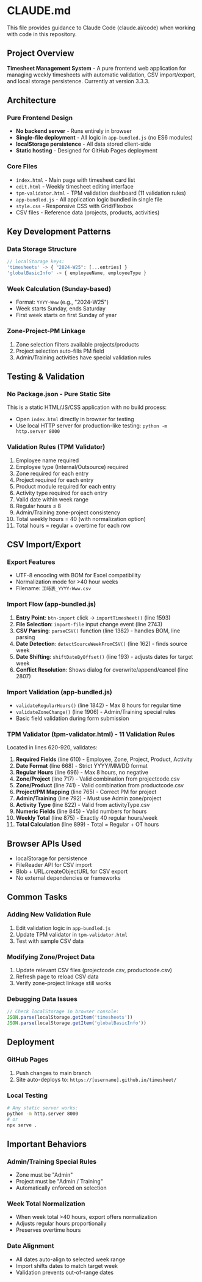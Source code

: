 # CLAUDE.md

This file provides guidance to Claude Code (claude.ai/code) when working with code in this repository.

## Project Overview

**Timesheet Management System** - A pure frontend web application for managing weekly timesheets with automatic validation, CSV import/export, and local storage persistence. Currently at version 3.3.3.

## Architecture

### Pure Frontend Design
- **No backend server** - Runs entirely in browser
- **Single-file deployment** - All logic in `app-bundled.js` (no ES6 modules)
- **localStorage persistence** - All data stored client-side
- **Static hosting** - Designed for GitHub Pages deployment

### Core Files
- `index.html` - Main page with timesheet card list
- `edit.html` - Weekly timesheet editing interface
- `tpm-validator.html` - TPM validation dashboard (11 validation rules)
- `app-bundled.js` - All application logic bundled in single file
- `style.css` - Responsive CSS with Grid/Flexbox
- CSV files - Reference data (projects, products, activities)

## Key Development Patterns

### Data Storage Structure
```javascript
// localStorage keys:
'timesheets' -> { "2024-W25": [...entries] }
'globalBasicInfo' -> { employeeName, employeeType }
```

### Week Calculation (Sunday-based)
- Format: `YYYY-Www` (e.g., "2024-W25")
- Week starts Sunday, ends Saturday
- First week starts on first Sunday of year

### Zone-Project-PM Linkage
1. Zone selection filters available projects/products
2. Project selection auto-fills PM field
3. Admin/Training activities have special validation rules

## Testing & Validation

### No Package.json - Pure Static Site
This is a static HTML/JS/CSS application with no build process:
- Open `index.html` directly in browser for testing
- Use local HTTP server for production-like testing: `python -m http.server 8000`

### Validation Rules (TPM Validator)
1. Employee name required
2. Employee type (Internal/Outsource) required  
3. Zone required for each entry
4. Project required for each entry
5. Product module required for each entry
6. Activity type required for each entry
7. Valid date within week range
8. Regular hours ≤ 8
9. Admin/Training zone-project consistency
10. Total weekly hours = 40 (with normalization option)
11. Total hours = regular + overtime for each row

## CSV Import/Export

### Export Features
- UTF-8 encoding with BOM for Excel compatibility
- Normalization mode for >40 hour weeks
- Filename: `工時表_YYYY-Www.csv`

### Import Flow (app-bundled.js)
1. **Entry Point**: `btn-import` click → `importTimesheet()` (line 1593)
2. **File Selection**: `import-file` input change event (line 2743)
3. **CSV Parsing**: `parseCSV()` function (line 1382) - handles BOM, line parsing
4. **Date Detection**: `detectSourceWeekFromCSV()` (line 162) - finds source week
5. **Date Shifting**: `shiftDateByOffset()` (line 193) - adjusts dates for target week
6. **Conflict Resolution**: Shows dialog for overwrite/append/cancel (line 2807)

### Import Validation (app-bundled.js)
- `validateRegularHours()` (line 1842) - Max 8 hours for regular time
- `validateZoneChange()` (line 1906) - Admin/Training special rules
- Basic field validation during form submission

### TPM Validator (tpm-validator.html) - 11 Validation Rules
Located in lines 620-920, validates:
1. **Required Fields** (line 610) - Employee, Zone, Project, Product, Activity
2. **Date Format** (line 668) - Strict YYYY/MM/DD format
3. **Regular Hours** (line 696) - Max 8 hours, no negative
4. **Zone/Project** (line 717) - Valid combination from projectcode.csv
5. **Zone/Product** (line 741) - Valid combination from productcode.csv
6. **Project/PM Mapping** (line 765) - Correct PM for project
7. **Admin/Training** (line 792) - Must use Admin zone/project
8. **Activity Type** (line 822) - Valid from activityType.csv
9. **Numeric Fields** (line 845) - Valid numbers for hours
10. **Weekly Total** (line 875) - Exactly 40 regular hours/week
11. **Total Calculation** (line 899) - Total = Regular + OT hours

## Browser APIs Used
- localStorage for persistence
- FileReader API for CSV import
- Blob + URL.createObjectURL for CSV export
- No external dependencies or frameworks

## Common Tasks

### Adding New Validation Rule
1. Edit validation logic in `app-bundled.js`
2. Update TPM validator in `tpm-validator.html`
3. Test with sample CSV data

### Modifying Zone/Project Data
1. Update relevant CSV files (projectcode.csv, productcode.csv)
2. Refresh page to reload CSV data
3. Verify zone-project linkage still works

### Debugging Data Issues
```javascript
// Check localStorage in browser console:
JSON.parse(localStorage.getItem('timesheets'))
JSON.parse(localStorage.getItem('globalBasicInfo'))
```

## Deployment

### GitHub Pages
1. Push changes to main branch
2. Site auto-deploys to: `https://[username].github.io/timesheet/`

### Local Testing
```bash
# Any static server works:
python -m http.server 8000
# or
npx serve .
```

## Important Behaviors

### Admin/Training Special Rules
- Zone must be "Admin"
- Project must be "Admin / Training"
- Automatically enforced on selection

### Week Total Normalization
- When week total >40 hours, export offers normalization
- Adjusts regular hours proportionally
- Preserves overtime hours

### Date Alignment
- All dates auto-align to selected week range
- Import shifts dates to match target week
- Validation prevents out-of-range dates